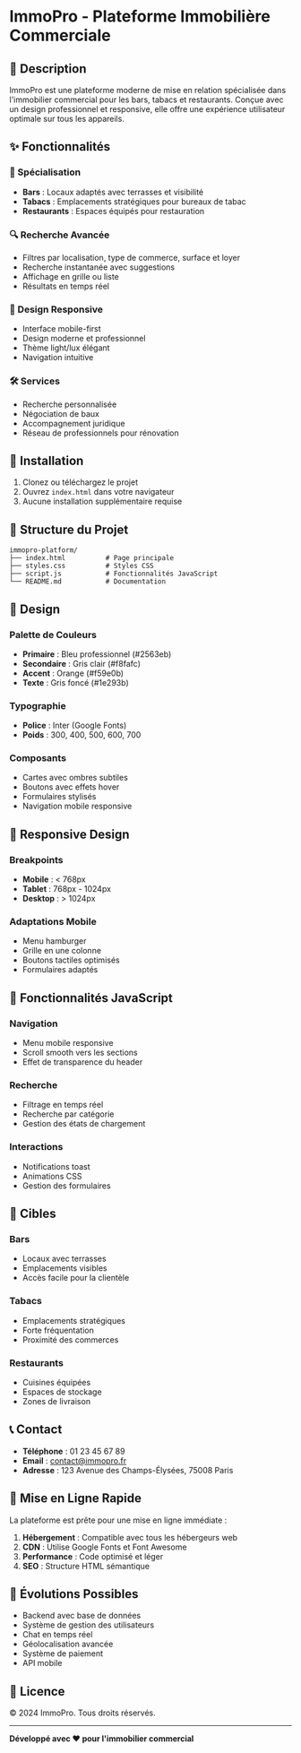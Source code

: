 # ImmoPro - Plateforme Immobilière Commerciale

## 🏢 Description

ImmoPro est une plateforme moderne de mise en relation spécialisée dans l'immobilier commercial pour les bars, tabacs et restaurants. Conçue avec un design professionnel et responsive, elle offre une expérience utilisateur optimale sur tous les appareils.

## ✨ Fonctionnalités

### 🎯 Spécialisation

- **Bars** : Locaux adaptés avec terrasses et visibilité
- **Tabacs** : Emplacements stratégiques pour bureaux de tabac
- **Restaurants** : Espaces équipés pour restauration

### 🔍 Recherche Avancée

- Filtres par localisation, type de commerce, surface et loyer
- Recherche instantanée avec suggestions
- Affichage en grille ou liste
- Résultats en temps réel

### 📱 Design Responsive

- Interface mobile-first
- Design moderne et professionnel
- Thème light/lux élégant
- Navigation intuitive

### 🛠️ Services

- Recherche personnalisée
- Négociation de baux
- Accompagnement juridique
- Réseau de professionnels pour rénovation

## 🚀 Installation

1. Clonez ou téléchargez le projet
2. Ouvrez `index.html` dans votre navigateur
3. Aucune installation supplémentaire requise

## 📁 Structure du Projet

```
immopro-platform/
├── index.html          # Page principale
├── styles.css          # Styles CSS
├── script.js           # Fonctionnalités JavaScript
└── README.md           # Documentation
```

## 🎨 Design

### Palette de Couleurs

- **Primaire** : Bleu professionnel (#2563eb)
- **Secondaire** : Gris clair (#f8fafc)
- **Accent** : Orange (#f59e0b)
- **Texte** : Gris foncé (#1e293b)

### Typographie

- **Police** : Inter (Google Fonts)
- **Poids** : 300, 400, 500, 600, 700

### Composants

- Cartes avec ombres subtiles
- Boutons avec effets hover
- Formulaires stylisés
- Navigation mobile responsive

## 📱 Responsive Design

### Breakpoints

- **Mobile** : < 768px
- **Tablet** : 768px - 1024px
- **Desktop** : > 1024px

### Adaptations Mobile

- Menu hamburger
- Grille en une colonne
- Boutons tactiles optimisés
- Formulaires adaptés

## 🔧 Fonctionnalités JavaScript

### Navigation

- Menu mobile responsive
- Scroll smooth vers les sections
- Effet de transparence du header

### Recherche

- Filtrage en temps réel
- Recherche par catégorie
- Gestion des états de chargement

### Interactions

- Notifications toast
- Animations CSS
- Gestion des formulaires

## 🎯 Cibles

### Bars

- Locaux avec terrasses
- Emplacements visibles
- Accès facile pour la clientèle

### Tabacs

- Emplacements stratégiques
- Forte fréquentation
- Proximité des commerces

### Restaurants

- Cuisines équipées
- Espaces de stockage
- Zones de livraison

## 📞 Contact

- **Téléphone** : 01 23 45 67 89
- **Email** : contact@immopro.fr
- **Adresse** : 123 Avenue des Champs-Élysées, 75008 Paris

## 🚀 Mise en Ligne Rapide

La plateforme est prête pour une mise en ligne immédiate :

1. **Hébergement** : Compatible avec tous les hébergeurs web
2. **CDN** : Utilise Google Fonts et Font Awesome
3. **Performance** : Code optimisé et léger
4. **SEO** : Structure HTML sémantique

## 🔄 Évolutions Possibles

- Backend avec base de données
- Système de gestion des utilisateurs
- Chat en temps réel
- Géolocalisation avancée
- Système de paiement
- API mobile

## 📄 Licence

© 2024 ImmoPro. Tous droits réservés.

---

**Développé avec ❤️ pour l'immobilier commercial**
